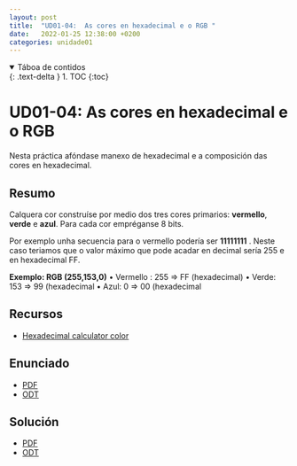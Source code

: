 ```yaml
---
layout: post
title:  "UD01-04:  As cores en hexadecimal e o RGB "
date:   2022-01-25 12:38:00 +0200
categories: unidade01
---
```


<details open markdown="block">
  <summary>
    Táboa de contidos
  </summary>
  {: .text-delta }
1. TOC
{:toc}
</details>


# UD01-04: As cores en hexadecimal e o RGB

Nesta práctica afóndase manexo de hexadecimal e a composición das cores en hexadecimal. 
## Resumo 
Calquera cor construíse por medio dos tres cores primarios: **vermello**, **verde** e **azul**. Para cada cor empréganse 8 bits. 

Por exemplo unha secuencia para o vermello podería ser **11111111** . Neste caso teriamos que o valor máximo que pode acadar en decimal sería 255 e en hexadecimal FF.

**Exemplo: RGB (255,153,0)**
• Vermello : 255  => FF (hexadecimal)
• Verde: 153  => 99 (hexadecimal
• Azul: 0  => 00 (hexadecimal

## Recursos
* [Hexadecimal calculator color](https://www.w3schools.com/colors/colors_hexadecimal.asp)


## Enunciado 
* [PDF](unidade01/t04.pdf)
* [ODT](unidade01/t04.odt)


## Solución 
* [PDF]({{site.baseurl}}/unidade01/t04-sol.pdf)
* [ODT]({{site.baseurl}}/unidade01/t04-sol.odt)


